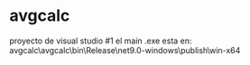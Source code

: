 # avgcalc

proyecto de visual studio #1
el main .exe esta en: avgcalc\avgcalc\bin\Release\net9.0-windows\publish\win-x64
